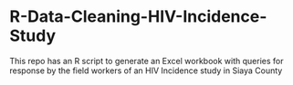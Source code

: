 # R-Data-Cleaning-HIV-Incidence-Study
This repo has an R script to generate an Excel workbook with queries for response by the field workers of an HIV Incidence study in Siaya County
